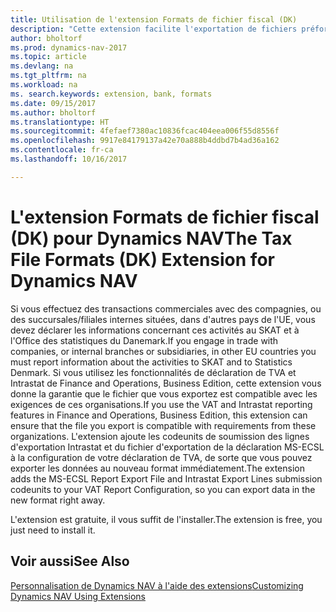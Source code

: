 ```yaml
---
title: Utilisation de l'extension Formats de fichier fiscal (DK)
description: "Cette extension facilite l'exportation de fichiers préformatés pour répondre aux exigences bancaires pour les soumissions électroniques."
author: bholtorf
ms.prod: dynamics-nav-2017
ms.topic: article
ms.devlang: na
ms.tgt_pltfrm: na
ms.workload: na
ms. search.keywords: extension, bank, formats
ms.date: 09/15/2017
ms.author: bholtorf
ms.translationtype: HT
ms.sourcegitcommit: 4fefaef7380ac10836fcac404eea006f55d8556f
ms.openlocfilehash: 9917e84179137a42e70a888b4ddbd7b4ad36a162
ms.contentlocale: fr-ca
ms.lasthandoff: 10/16/2017

---
```


# <a name="the-tax-file-formats-dk-extension-for-dynamics-nav"></a><span data-ttu-id="4149d-103">L'extension Formats de fichier fiscal (DK) pour Dynamics NAV</span><span class="sxs-lookup"><span data-stu-id="4149d-103">The Tax File Formats (DK) Extension for Dynamics NAV</span></span>
<span data-ttu-id="4149d-104">Si vous effectuez des transactions commerciales avec des compagnies, ou des succursales/filiales internes situées, dans d'autres pays de l'UE, vous devez déclarer les informations concernant ces activités au SKAT et à l'Office des statistiques du Danemark.</span><span class="sxs-lookup"><span data-stu-id="4149d-104">If you engage in trade with companies, or internal branches or subsidiaries, in other EU countries you must report information about the activities to SKAT and to Statistics Denmark.</span></span> <span data-ttu-id="4149d-105">Si vous utilisez les fonctionnalités de déclaration de TVA et Intrastat de Finance and Operations, Business Edition, cette extension vous donne la garantie que le fichier que vous exportez est compatible avec les exigences de ces organisations.</span><span class="sxs-lookup"><span data-stu-id="4149d-105">If you use the VAT and Intrastat reporting features in Finance and Operations, Business Edition, this extension can ensure that the file you export is compatible with requirements from these organizations.</span></span> <span data-ttu-id="4149d-106">L'extension ajoute les codeunits de soumission des lignes d'exportation Intrastat et du fichier d'exportation de la déclaration MS-ECSL à la configuration de votre déclaration de TVA, de sorte que vous pouvez exporter les données au nouveau format immédiatement.</span><span class="sxs-lookup"><span data-stu-id="4149d-106">The extension adds the MS-ECSL Report Export File and Intrastat Export Lines submission codeunits to your VAT Report Configuration, so you can export data in the new format right away.</span></span>

<span data-ttu-id="4149d-107">L'extension est gratuite, il vous suffit de l'installer.</span><span class="sxs-lookup"><span data-stu-id="4149d-107">The extension is free, you just need to install it.</span></span> 

## <a name="see-also"></a><span data-ttu-id="4149d-108">Voir aussi</span><span class="sxs-lookup"><span data-stu-id="4149d-108">See Also</span></span>
[<span data-ttu-id="4149d-109">Personnalisation de Dynamics NAV à l'aide des extensions</span><span class="sxs-lookup"><span data-stu-id="4149d-109">Customizing Dynamics NAV Using Extensions</span></span>](ui-extensions.md)
